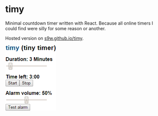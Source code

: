 # timy
Minimal countdown timer written with React. Because all online timers I could find were silly for some reason or another.

Hosted version on [s9w.github.io/timy](http://s9w.github.io/timy/).

![](https://raw.githubusercontent.com/s9w/timy/master/screenshot.png)